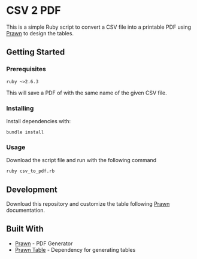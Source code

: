 # CSV 2 PDF

This is a simple Ruby script to convert a CSV file into a printable PDF
using [Prawn](https://github.com/prawnpdf/prawn) to design the tables.

## Getting Started

### Prerequisites

```
ruby ~>2.6.3
```

This will save a PDF of with the same name of the given CSV file.

### Installing

Install dependencies with:

```
bundle install
```

### Usage

Download the script file and run with the following command

```
ruby csv_to_pdf.rb
```

## Development

Download this repository and customize the table following
[Prawn](https://github.com/prawnpdf/prawn) documentation.

## Built With

* [Prawn](https://github.com/prawnpdf/prawn/tree/2.2.2) - PDF Generator
* [Prawn Table](https://github.com/prawnpdf/prawn-table/tree/0.2.2) - Dependency for generating tables

